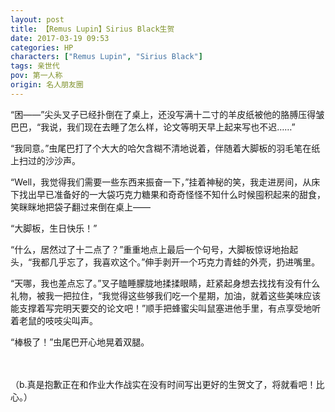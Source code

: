 ```yaml
---
layout: post
title: 【Remus Lupin】Sirius Black生贺
date: 2017-03-19 09:53
categories: HP
characters: ["Remus Lupin", "Sirius Black"]
tags: 亲世代
pov: 第一人称
origin: 名人朋友圈
---
```


“困——”尖头叉子已经扑倒在了桌上，还没写满十二寸的羊皮纸被他的胳膊压得皱巴巴，“我说，我们现在去睡了怎么样，论文等明天早上起来写也不迟……”

“我同意。”虫尾巴打了个大大的哈欠含糊不清地说着，伴随着大脚板的羽毛笔在纸上扫过的沙沙声。

“Well，我觉得我们需要一些东西来振奋一下，”挂着神秘的笑，我走进房间，从床下找出早已准备好的一大袋巧克力糖果和奇奇怪怪不知什么时候囤积起来的甜食，笑眯眯地把袋子翻过来倒在桌上——

“大脚板，生日快乐！”

“什么，居然过了十二点了？”重重地点上最后一个句号，大脚板惊讶地抬起头，“我都几乎忘了，我喜欢这个。”伸手剥开一个巧克力青蛙的外壳，扔进嘴里。

“天哪，我也差点忘了。”叉子瞌睡朦胧地揉揉眼睛，赶紧起身想去找找有没有什么礼物，被我一把拉住，“我觉得这些够我们吃一个星期，加油，就着这些美味应该能支撑着写完明天要交的论文吧！”顺手把蜂蜜尖叫鼠塞进他手里，有点享受地听着老鼠的吱吱尖叫声。

“棒极了！”虫尾巴开心地晃着双腿。

<br><br>
（b.真是抱歉正在和作业大作战实在没有时间写出更好的生贺文了，将就看吧！比心。）

